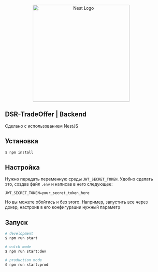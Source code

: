 <p align="center">
  <a href="http://nestjs.com/" target="blank"><img src="https://nestjs.com/img/logo_text.svg" width="320" alt="Nest Logo" /></a>
</p>

[circleci-image]: https://img.shields.io/circleci/build/github/nestjs/nest/master?token=abc123def456
[circleci-url]: https://circleci.com/gh/nestjs/nest

## DSR-TradeOffer | Backend

Сделано с использованием NestJS

## Установка

```bash
$ npm install
```

## Настройка

Нужно передать переменную среды `JWT_SECRET_TOKEN`. Удобно сделать это, создав файл `.env` и написав в него следующее:

```dotenv
JWT_SECRET_TOKEN=your_secret_token_here
```

Но вы можете обойтись и без этого. Например, запустить все через докер, настроив в его конфигурации нужный параметр

## Запуск

```bash
# development
$ npm run start

# watch mode
$ npm run start:dev

# production mode
$ npm run start:prod
```
